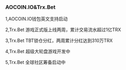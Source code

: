 ### AOCOIN.IO&Trx.Bet

1,AOCOIN.IO钱包英文支持启动

2,Trx.Bet 游戏正式版上线两周，累计交易流水超过1亿TRX

3,Trx.Bet TBT锁仓分红，两周累计分红达到310万TRX

4,Trx.Bet 超级大轮盘游戏开发中

5,Trx.Bet 全球社区筹备启动中

